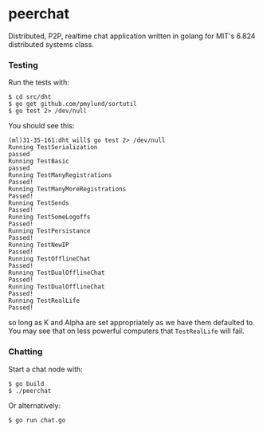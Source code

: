 peerchat
=====

Distributed, P2P, realtime chat application written in golang for MIT's 6.824 distributed systems class. 

### Testing

Run the tests with:

	$ cd src/dht
	$ go get github.com/pmylund/sortutil
	$ go test 2> /dev/null
	
You should see this:

	(ml)31-35-161:dht will$ go test 2> /dev/null
	Running TestSerialization
	passed
	Running TestBasic
	passed
	Running TestManyRegistrations
	Passed!
	Running TestManyMoreRegistrations
	Passed!
	Running TestSends
	Passed!
	Running TestSomeLogoffs
	Passed!
	Running TestPersistance
	Passed!
	Running TestNewIP
	Passed!
	Running TestOfflineChat
	Passed!
	Running TestDualOfflineChat
	Passed!
	Running TestDualOfflineChat
	Passed!
	Running TestRealLife
	Passed!
	
so long as K and Alpha are set appropriately as we have them defaulted to. You may see that on less powerful computers that `TestRealLife` will fail. 

### Chatting
	
Start a chat node with:

	$ go build
	$ ./peerchat
	
Or alternatively:

	$ go run chat.go
	


